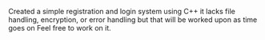 Created a simple registration and login system using C++
it lacks file handling, encryption, or error handling but that will be worked upon as time goes on
Feel free to work on it.